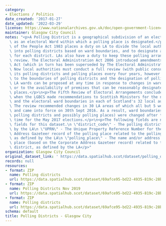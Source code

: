 ```yaml
---
category:
- Elections / Politics
date_created: '2017-01-27'
date_updated: '2022-03-29'
license: https://www.nationalarchives.gov.uk/doc/open-government-licence/version/3/
maintainer: Glasgow City Council
notes: "<p>A Polling District is a geographical subdivision of an electoral area such\
  \ as an electoral Ward within which a polling place is designated.</p>\n<p>The Representation\
  \ of the People Act 1983 places a duty on LA to divide the local authority area\
  \ into polling districts based on ward boundaries, and to designate a polling place\
  \ for each district. LAs also have a duty to keep these polling arrangements under\
  \ review. The Electoral Administration Act 2006 introduced amendments to the 1983\
  \ Act (which in turn has been superseded by The Electoral Administration Act 2013).\
  \ Now local authorities must conduct a full review (with public consultation) of\
  \ its polling districts and polling places every four years, however adjustments\
  \ to the boundaries of polling districts and the designation of polling places within\
  \ LA wards can be proposed at any time in response to changes in ward boundaries\
  \ or to the availability of premises that can be reasonably designated as polling\
  \ places.</p>\n<p>The Fifth Review of Electoral Arrangements concluded in May 2016\
  \ when the LGBCS made recommendations to Scottish Ministers for the number of Councillors\
  \ and the electoral ward boundaries in each of Scotland's 32 local authorities.\
  \ The review recommended changes in 30 LA areas of which all but 5 were accepted\
  \ and came into force on 30th Sept 2016. As a result, ward boundaries (and therefore\
  \ polling districts and possibly polling places) were changed after this date in\
  \ time for the May 2017 elections.</p>\n<p>The following fields are now MANDATORY\
  \ fields for this dataset.\n \"district_code\" - The polling district code, as defined\
  \ by the LA\n \"UPRN\" - The Unique Property Reference Number for the Corporate\
  \ Address Gazeteer record of the polling place related to the polling district,\
  \ as defined by the LA\n \"polling_place\" - The name and/or address of the polling\
  \ place (based on the Corporate Address Gazeteer record) related to the polling\
  \ district, as defined by the LA</p>"
organization: Glasgow City Council
original_dataset_link: ' https://data.spatialhub.scot/dataset/polling_districts-gc'
records: null
resources:
- format: ZIP
  name: Polling districts
  url: https://data.spatialhub.scot/dataset/69afce95-bd22-4935-819c-28ba874044fb/resource/fa2b6268-9997-43f3-b0ef-577caf10dda0/download/pollingdistrictsgcc.zip
- format: ZIP
  name: Polling Districts Nov 2019
  url: https://data.spatialhub.scot/dataset/69afce95-bd22-4935-819c-28ba874044fb/resource/865b7a32-6f52-48e3-9eb1-507e90054c07/download/polling_districts.zip
- format: ZIP
  name: Polling districts
  url: https://data.spatialhub.scot/dataset/69afce95-bd22-4935-819c-28ba874044fb/resource/b12bcffe-b193-46f6-8722-dd21cc68d6e0/download/polling_districts.zip
schema: default
title: Polling Districts - Glasgow City
---
```

